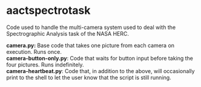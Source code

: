 # aactspectrotask
Code used to handle the multi-camera system used to deal with the Spectrographic Analysis task of the NASA HERC.  

**camera.py:** Base code that takes one picture from each camera on execution. Runs once.  
**camera-button-only.py**: Code that waits for button input before taking the four pictures. Runs indefinitely.  
**camera-heartbeat.py**: Code that, in addition to the above, will occasionally print to the shell to let the user know that the script is still running.

